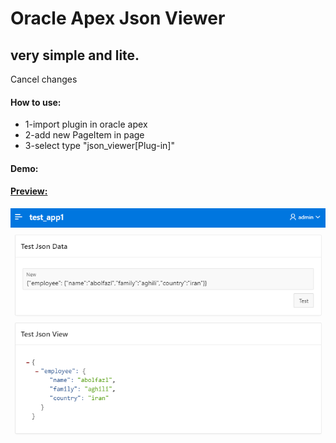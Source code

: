 # Oracle Apex Json Viewer

<h2>very simple and lite.</h2>Cancel changes

<h4>How to use:</h4>
<ul>
  <li>1-import plugin in oracle apex</li>
  <li>2-add new PageItem in page</li>
  <li>3-select type "json_viewer[Plug-in]"</li>
</ul>



<h4>Demo:</h4>
<a href="https://apex.oracle.com/pls/apex/aak2020/r/test-plugin/frm-plugin-json-viewer?session=15554874389814" title="demo link"/>


<h4>Preview:</h4>
<img src="preview.png" width="650px">
